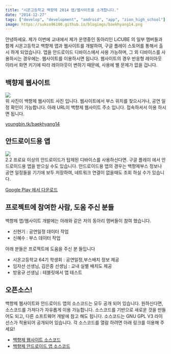 ```yaml
---
title: "시온고등학교 백향제 2014 앱/웹사이트를 소개합니다."
date: "2014-12-27"
tags: ["develop", "development", "android", "app", "zion_high_school"]
image: https://sukso96100.github.io/blogimgs/baekhyang14.png
---
```


안녕하세요. 제가 이번에 교내에서 제가 운영중인 동아리인 LiCUBE 의 일부 맴버들과 함께 시온고등학교 백향제 앱과 웹사이트를 개발하여,
구글 플레이 스토어를 통해서 출시 하게 되었습니다. 앱을 안드로이드 디바이스에서 사용 가능하며, 그 외 디바이스를 사용하시는 경우에는.
웹사이트를 이용하시면 됩니다. 웹사이트의 경우 반응형 레이아웃 이라서 화면 키기에 따라 레이아웃이 변하기 때문에, 사용에 별 문제가 없을 겁니다.


## 백향제 웹사이트

<img src="/blogimgs/baekhyang14web.png"><br>
위 사진이 백향제 웹사이트 사진 입니다. 웹사이트에서 부스 위치를 찿으시거나, 공연 일정 확인이 가능합니다.
아래 URL이 백향제 웹사이트 주소 입니다. 접속하셔서 이용 하시면 됩니다.

[youngbin.tk/baekhyang14](http://www.youngbin.tk/baekhyang14/)

## 안드로이드용 앱

<img src="/blogimgs/baekhyang14android.png"><br>
2.2 프로요 이상의 안드로이드가 탑제된 디바이스를 사용하신다면. 구글 플레이 에서 안드로이드용 앱을 받으실 수도 있습니다.
안드로이드용 앱의 경우는 백향제부스 정보나 공연 일정들을 기기에 보두 저장하여, 네트워크 연결이 없을때도 조회 하실 수가 있습니다.

[Google Play 에서 다운로드](https://play.google.com/store/apps/details?id=kr.hs.zion.baekhyang14)

## 프로젝트에 참여한 사람, 도움 주신 분들

백향제 앱/웹사이트 개발에는 아래와 같은 저의 동아리 맴버들이 참여 했습니다.

- 신현기 : 공연일정 데이터 작업
- 신혜수 : 부스 데이터 작업

아래 분들은 프로젝트에 도움을 주신 분 들입니다

- 시온고등학교 64기 학생회 : 공연일정,부스배치 정보 제공
- 임자선 선생님, 김은중 선생님 : 교내 실별 배치도 제공
- 방웅규 선생님 : 테블릿에서 앱 테스트

## 오픈소스!

백향제 웹사이트와 안드로이드 앱의 소스코드는 모두 공개 되어 있습니다.
원하신다면, 소스코드를 가져다가 자유롭게 이용 가능합니다. 소스코드를 기반으로 새로운 것을 만들어도 되고, 다른 소프트웨어 개발에 참고 해도 됩니다.
소스코드는 GNU GPL V3 라이선스가 적용되어 공개되어 있습니다.
각 소스코드를 열람 하려면 아래 링크를 이용해 주세요!

- [백향제 웹사이트 소스코드](http://github.com/sukso96100/baekhyang14)
- [백향제 안드로이드 앱 소스코드](http://github.com/sukso96100/baekhyang14android)

